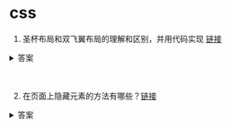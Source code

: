 # css

1. 圣杯布局和双飞翼布局的理解和区别，并用代码实现 [链接](https://github.com/haizlin/fe-interview/issues/2)

<details>
<summary>答案</summary>

* 圣杯布局和双飞翼布局解决的问题是一样的，就是两边顶宽，中间自适应的三栏布局。
* 圣杯布局，为了中间 div 内容不被遮挡，将中间 div 设置了左右 padding-left 和 padding-right 后，将左右两个 div 用相对布局 position: relative并分别配合 right 和 left 属性，以便左右两栏 div 移动后不遮挡中间 div。双飞翼布局，为了中间 div 内容不被遮挡，直接在中间 div 内部创建子 div 用于放置内容，在该子 div 里用 margin-left 和 margin-right 为左右两栏 div 留出位置。

圣杯：

```html
<body>
<div id="hd">header</div>
<div id="bd">
  <div id="middle">middle</div>
  <div id="left">left</div>
  <div id="right">right</div>
</div>
<div id="footer">footer</div>
</body>

<style>
#hd{
    height:50px;
    background: #666;
    text-align: center;
}
#bd{
    /*左右栏通过添加负的margin放到正确的位置了，此段代码是为了摆正中间栏的位置*/
    padding:0 200px 0 180px;
    height:100px;
}
#middle{
    float:left;
    width:100%;/*左栏上去到第一行*/
    height:100px;
    background:blue;
}
#left{
    float:left;
    width:180px;
    height:100px;
    margin-left:-100%;
    background:#0c9;
    /*中间栏的位置摆正之后，左栏的位置也相应右移，通过相对定位的left恢复到正确位置*/
    position:relative;
    left:-180px;
}
#right{
    float:left;
    width:200px;
    height:100px;
    margin-left:-200px;
    background:#0c9;
    /*中间栏的位置摆正之后，右栏的位置也相应左移，通过相对定位的right恢复到正确位置*/
    position:relative;
    right:-200px;
}
#footer{
    height:50px;
    background: #666;
    text-align: center;
}
</style>
```

双飞翼

```html
<body>
<div id="hd">header</div> 
  <div id="middle">
    <div id="inside">middle</div>
  </div>
  <div id="left">left</div>
  <div id="right">right</div>
  <div id="footer">footer</div>
</body>

<style>
#hd{
    height:50px;
    background: #666;
    text-align: center;
}
#middle{
    float:left;
    width:100%;/*左栏上去到第一行*/     
    height:100px;
    background:blue;
}
#left{
    float:left;
    width:180px;
    height:100px;
    margin-left:-100%;
    background:#0c9;
}
#right{
    float:left;
    width:200px;
    height:100px;
    margin-left:-200px;
    background:#0c9;
}

/*给内部div添加margin，把内容放到中间栏，其实整个背景还是100%*/ 
#inside{
    margin:0 200px 0 180px;
    height:100px;
}
#footer{  
   clear:both; /*记得清楚浮动*/  
   height:50px;     
   background: #666;    
   text-align: center; 
} 
</style>
```
</details>
<br><br>

2. 在页面上隐藏元素的方法有哪些？[链接](https://github.com/haizlin/fe-interview/issues/8)

<details>
<summary>答案</summary>

|  方法  | 是否占据空间  | 是否响应事件 | 补充说明 |
| ------ | ------ | ------ | ------ |
|  display: none;  |  否 |  否  |  会引起回流和重绘  |
|  visibility: hidden;  |  是 |  否  |  -  |
|  opacity: 0;  |  是 |  是  |  会引起重绘  |
|  position: absolute;top: -100px;将元素移除可见区域  |  是 |  -  |  -  |
|  transform: scale(0);将元素缩放为 0 尺寸  |  是 |  否  |  -  |
|  z-index: -999;层级调低的同时在同样的位置上用其他元素覆盖  |  是 |  否  |  -  |
|  ransform: rotateY(90deg);或transform: rotateX(90deg);使元素在 x/y 轴不可见  |  是 |  -  |  -  |
</details>
<br><br>